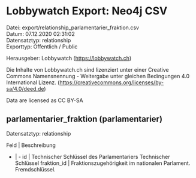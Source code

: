 Lobbywatch Export: Neo4j CSV
============================

Datei: export/relationship_parlamentarier_fraktion.csv  
Datum: 07.12.2020 02:31:02  
Datensatztyp: relationship  
Exporttyp: Öffentlich / Public  

Herausgeber: Lobbywatch (https://lobbywatch.ch)  

Die Inhalte von Lobbywatch.ch sind lizenziert unter einer Creative Commons Namensnennung - Weitergabe unter gleichen Bedingungen 4.0 International Lizenz. (https://creativecommons.org/licenses/by-sa/4.0/deed.de)

Data are licensed as CC BY-SA


## parlamentarier_fraktion (parlamentarier)

Datensatztyp: relationship

Feld | Beschreibung
- | -
id | Technischer Schlüssel des Parlamentariers Technischer Schlüssel
fraktion_id | Fraktionszugehörigkeit im nationalen Parlament. Fremdschlüssel.

